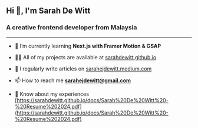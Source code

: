<h2>Hi 👋, I'm Sarah De Witt</h2>
<h3>A creative frontend developer from Malaysia</h3>

---

- 🌱 I’m currently learning **Next.js with Framer Motion & GSAP**

- 👨‍💻 All of my projects are available at [sarahdewitt.github.io](sarahdewitt.github.io)

- 📝 I regularly write articles on [sarahejdewitt.medium.com](sarahejdewitt.medium.com)

- 📫 How to reach me **sarahejdewitt@gmail.com**

- 📄 Know about my experiences [https://sarahdewitt.github.io/docs/Sarah%20De%20Witt%20-%20Resume%202024.pdf](https://sarahdewitt.github.io/docs/Sarah%20De%20Witt%20-%20Resume%202024.pdf)
